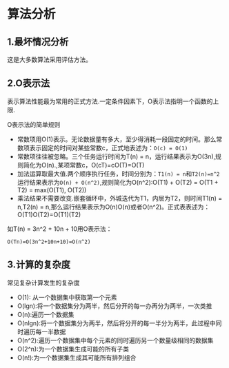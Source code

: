 # 算法分析
## 1.最坏情况分析

这是大多数算法采用评估方法。

## 2.O表示法
表示算法性能最为常用的正式方法.一定条件因素下，O表示法指明一个函数的上限.

O表示法的简单规则

* 常数项用O(1)表示。无论数据量有多大，至少得消耗一段固定的时间。那么常数项表示固定的时间对某些常数c，正式地表述为：`O(c) = O(1)`
* 常数项往往被忽略。三个任务运行时间为T(n) = n，运行结果表示为O(3n),规则简化为O(n).,某项常数c，O(cT)=cO(T)=O(T)
* 加法运算取最大值.两个顺序执行任务，时间分别为：`T1(n) = n`和`T2(n)=n^2`运行结果表示为`O(n) + O(n^2)`,规则简化为O(n^2):O(T1) + O(T2) = O(T1 + T2) = max(O(T1), O(T2))
* 乘法结果不需要改变.嵌套循环中，外城迭代为T1，内层为T2，则时间T1(n) = n,T2(n) = n,那么运行结果表示为O(n)O(n)或者O(n^2)。正式表表述为：O(T1)O(T2)=O(T1)(T2)


如T(n) = 3n^2 + 10n + 10用O表示法：

`O(Tn)=O(3n^2+10n+10)=O(n^2)`

## 3.计算的复杂度

常见复杂计算发生的复杂度

* O(1): 从一个数据集中获取第一个元素
* O(lgn):将一个数据集分为两半，然后分开的每一办再分为两半，一次类推
* O(n):遍历一个数据集
* O(nlgn):将一个数据集分为两半，然后将分开的每一半分为两半，此过程中同时遍历每一半数据
* O(n^2):遍历一个数据集中每个元素的同时遍历另一个数量级相同的数据集
* O(2^n):为一个数据集生成可能的所有子类
* O(n!):为一个数据集生成其可能所有排列组合
